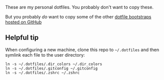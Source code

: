 These are my personal dotfiles. You probably don't want to copy these.

But you probably _do_ want to copy some of the other [dotfile bootstraps hosted on GitHub](https://dotfiles.github.io/)

## Helpful tip

When configuring a new machine, clone this repo to `~/.dotfiles` and then symlink each file to the user directory:

```
ln -s ~/.dotfiles/.dir_colors ~/.dir_colors
ln -s ~/.dotfiles/.gitconfig ~/.gitconfig
ln -s ~/.dotfiles/.zshrc ~/.zshrc
```
